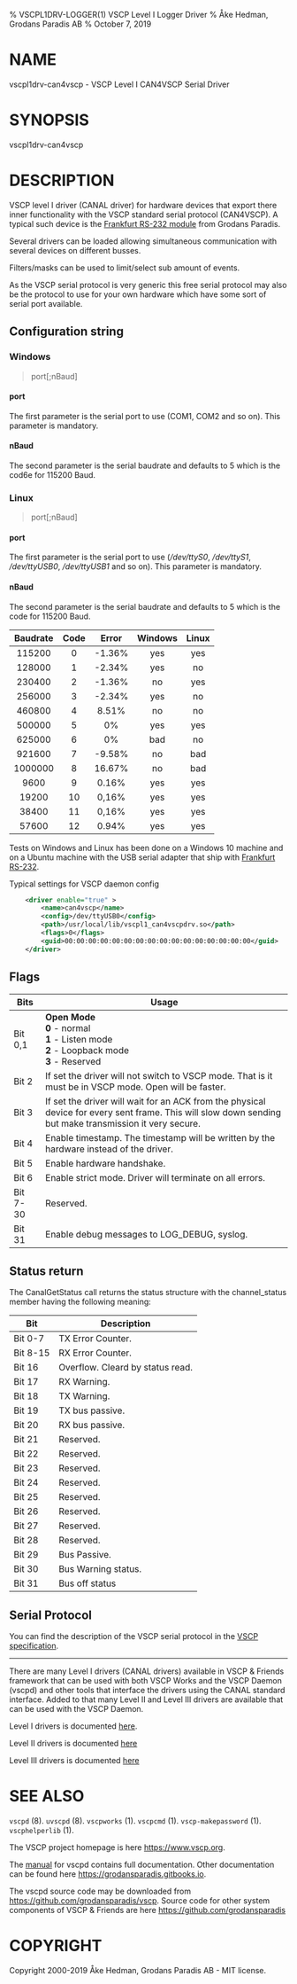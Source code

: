 % VSCPL1DRV-LOGGER(1) VSCP Level I Logger Driver
% Åke Hedman, Grodans Paradis AB
% October 7, 2019

# NAME

vscpl1drv-can4vscp - VSCP Level I CAN4VSCP Serial Driver

# SYNOPSIS

vscpl1drv-can4vscp

# DESCRIPTION

VSCP level I driver (CANAL driver) for hardware devices that export there inner functionality with the VSCP standard serial protocol (CAN4VSCP). A typical such device is the [Frankfurt RS-232 module](http://www.grodansparadis.com/frankfurt/rs232/frankfurt-rs232.html) from Grodans Paradis.

Several drivers can be loaded allowing simultaneous communication with several devices on different busses.

Filters/masks can be used to limit/select sub amount of events.

As the VSCP serial protocol is very generic this free serial protocol may also be the protocol to use for your own hardware which have some sort of serial port available.

## Configuration string

### Windows

> port[;nBaud]

#### port
The first parameter is the serial port to use (COM1, COM2 and so on). This parameter is mandatory.

#### nBaud
The second parameter is the serial baudrate and defaults to 5 which is the cod6e for 115200 Baud.

### Linux

> port[;nBaud]

#### port
The first parameter is the serial port to use (*/dev/ttyS0*, */dev/ttyS1*, */dev/ttyUSB0*, */dev/ttyUSB1* and so on). This parameter is mandatory.

#### nBaud
The second parameter is the serial baudrate and defaults to 5 which is the code for 115200 Baud.

| Baudrate | Code | Error  | Windows | Linux |
 | :--------: | :----: | :-----:  | :-------: | :-----: |
 | 115200   | 0    | -1.36% | yes     | yes   |
 | 128000   | 1    | -2.34% | yes     | no    |
 | 230400   | 2    | -1.36% | no      | yes   |
 | 256000   | 3    | -2.34% | yes     | no    |
 | 460800   | 4    | 8.51%  | no      | no    |
 | 500000   | 5    | 0%     | yes     | yes   |
 | 625000   | 6    | 0%     | bad     | no    |
 | 921600   | 7    | -9.58% | no      | bad   |
 | 1000000  | 8    | 16.67% | no      | bad   |
 | 9600     | 9    | 0.16%  | yes     | yes   |
 | 19200    | 10   | 0,16%  | yes     | yes   |
 | 38400    | 11   | 0,16%  | yes     | yes   |
 | 57600    | 12   | 0.94%  | yes     | yes   |

Tests on Windows and Linux has been done on a Windows 10 machine and on a Ubuntu machine with the USB serial adapter that ship with [Frankfurt RS-232](http://www.grodansparadis.com/frankfurt/rs232/frankfurt-rs232.html).

Typical settings for VSCP daemon config

```xml
    <driver enable="true" >
        <name>can4vscp</name>
        <config>/dev/ttyUSB0</config>
        <path>/usr/local/lib/vscpl1_can4vscpdrv.so</path>
        <flags>0</flags>
        <guid>00:00:00:00:00:00:00:00:00:00:00:00:00:00:00:00</guid>
    </driver>
```

## Flags

 | Bits | Usage |
 | ----  | ----- |
 | Bit 0,1  | **Open Mode** <br> **0** - normal <br> **1** - Listen mode <br> **2** - Loopback mode <br> **3** - Reserved |
 | Bit 2    | If set the driver will not switch to VSCP mode. That is it must be in VSCP mode. Open will be faster. |
 | Bit 3    | If set the driver will wait for an ACK from the physical device for every sent frame. This will slow down sending but make transmission it very secure. |
 | Bit 4    | Enable timestamp. The timestamp will be written by the hardware instead of the driver. |
 | Bit 5    | Enable hardware handshake.  |
 | Bit 6 | Enable strict mode. Driver will terminate on all errors.  |
 | Bit 7-30 | Reserved.  |
 | Bit 31 | Enable debug messages to LOG_DEBUG, syslog.  |

## Status return

The CanalGetStatus call returns the status structure with the channel_status member having the following meaning:

 | Bit      | Description |
 | ---      | ----------- |
 | Bit 0-7  | TX Error Counter. |
 | Bit 8-15 | RX Error Counter. |
 | Bit 16   | Overflow. Cleard by status read. |
 | Bit 17   | RX Warning. |
 | Bit 18   | TX Warning. |
 | Bit 19   | TX bus passive. |
 | Bit 20   | RX bus passive. |
 | Bit 21   | Reserved. |
 | Bit 22   | Reserved. |
 | Bit 23   | Reserved. |
 | Bit 24   | Reserved. |
 | Bit 25   | Reserved. |
 | Bit 26   | Reserved. |
 | Bit 27   | Reserved. |
 | Bit 28   | Reserved. |
 | Bit 29   | Bus Passive. |
 | Bit 30   | Bus Warning status. |
 | Bit 31   | Bus off status |

## Serial Protocol

You can find the description of the VSCP serial protocol in the [VSCP specification](http://www.vscp.org/docs/vscpspec/doku.php?id=physical_level_lower_level_protocols#vscp_over_a_serial_channel_rs-232).

---

There are many Level I drivers (CANAL drivers) available in VSCP & Friends framework that can be used with both VSCP Works and the VSCP Daemon (vscpd) and other tools that interface the drivers using the CANAL standard interface. Added to that many Level II and Level III drivers are available that can be used with the VSCP Daemon.

Level I drivers is documented [here](https://grodansparadis.gitbooks.io/the-vscp-daemon/level_i_drivers.html).

Level II drivers is documented [here](https://grodansparadis.gitbooks.io/the-vscp-daemon/level_ii_drivers.html)

Level III drivers is documented [here](https://grodansparadis.gitbooks.io/the-vscp-daemon/level_iii_drivers.html)

# SEE ALSO

`vscpd` (8).
`uvscpd` (8).
`vscpworks` (1).
`vscpcmd` (1).
`vscp-makepassword` (1).
`vscphelperlib` (1).

The VSCP project homepage is here <https://www.vscp.org>.

The [manual](https://grodansparadis.gitbooks.io/the-vscp-daemon) for vscpd contains full documentation. Other documentation can be found here <https://grodansparadis.gitbooks.io>.

The vscpd source code may be downloaded from <https://github.com/grodansparadis/vscp>. Source code for other system components of VSCP & Friends are here <https://github.com/grodansparadis>

# COPYRIGHT
Copyright 2000-2019 Åke Hedman, Grodans Paradis AB - MIT license.